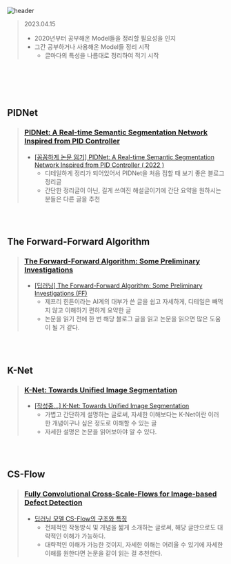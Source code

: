 ![header](https://capsule-render.vercel.app/api?type=waving&color=0:00FF00,100:4000FF&height=200&section=header&fontAlign=50&fontAlignY=70&fontSize=50&fontColor=FFFFFF&text=%20Paper%20Review%20Summary)

> 2023.04.15
> * 2020년부터 공부해온 Model들을 정리할 필요성을 인지
> * 그간 공부하거나 사용해온 Model들 정리 시작
>   * 글마다의 특성을 나름대로 정리하여 적기 시작

<br>
<br>
<br>
<br>

## PIDNet
> ### [PIDNet: A Real-time Semantic Segmentation Network Inspired from PID Controller](https://arxiv.org/pdf/2206.02066.pdf)
>
> * [[꼼꼼하게 논문 읽기] PIDNet: A Real-time Semantic Segmentation Network Inspired from PID Controller ( 2022 )](https://developer-wh.tistory.com/entry/%EA%BC%BC%EA%BC%BC%ED%95%98%EA%B2%8C-%EB%85%BC%EB%AC%B8-%EC%9D%BD%EA%B8%B0PIDNet-A-Real-time-Semantic-Segmentation-Network-Inspired-from-PID-Controller-2022 "개발자로 살아가는 이야기")
>     * 디테일하게 정리가 되어있어서 PIDNet을 처음 접할 때 보기 좋은 블로그 정리글
>     * 간단한 정리글이 아닌, 길게 쓰여진 해설글이기에 간단 요약을 원하시는 분들은 다른 글을 추천

<br>
<br>

## The Forward-Forward Algorithm
> ### [The Forward-Forward Algorithm: Some Preliminary Investigations](https://arxiv.org/pdf/2212.13345.pdf)
>
> * [[딥러닝] The Forward-Forward Algorithm: Some Preliminary Investigations (FF)](https://velog.io/@nochesita/%EB%94%A5%EB%9F%AC%EB%8B%9D-The-Forward-Forward-Algorithm-Some-Preliminary-Investigations)
>   * 제프리 힌튼이라는 AI계의 대부가 쓴 글을 쉽고 자세하게, 디테일은 빼먹지 않고 이해하기 편하게 요약한 글
>   * 논문을 읽기 전에 한 번 해당 블로그 글을 읽고 논문을 읽으면 많은 도움이 될 거 같다.

<br>
<br>

## K-Net
> ### [K-Net: Towards Unified Image Segmentation](https://arxiv.org/pdf/2106.14855.pdf)
>
> * [[작성중...] K-Net: Towards Unified Image Segmentation](https://ambitious-posong.tistory.com/138)
>   * 가볍고 간단하게 설명하는 글로써, 자세한 이해보다는 K-Net이란 이러한 개념이구나 싶은 정도로 이해할 수 있는 글
>   * 자세한 설명은 논문을 읽어보아야 알 수 있다.

<br>
<br>

## CS-Flow
> ### [Fully Convolutional Cross-Scale-Flows for Image-based Defect Detection](https://arxiv.org/pdf/2110.02855.pdf)
>
> * [딥러닝 모델 CS-Flow의 구조와 특징](https://ryeowon.github.io/posts/cs_flow_architecture/)
>   * 전체적인 작동방식 및 개념을 짧게 소개하는 글로써, 해당 글만으로도 대략적인 이해가 가능하다.
>   * 대략적인 이해가 가능한 것이지, 자세한 이해는 어려울 수 있기에 자세한 이해를 원한다면 논문을 같이 읽는 걸 추천한다.
